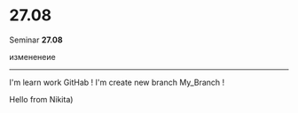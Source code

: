 # 27.08

Seminar **27.08**

измененеие
_____________________
I'm learn work GitHab !
I'm create new branch My_Branch !

Hello from Nikita)

